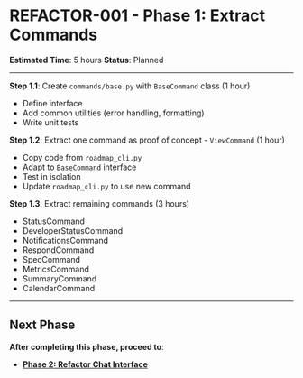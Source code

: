 # REFACTOR-001 - Phase 1: Extract Commands

**Estimated Time**: 5 hours
**Status**: Planned

---

**Step 1.1**: Create `commands/base.py` with `BaseCommand` class (1 hour)
- Define interface
- Add common utilities (error handling, formatting)
- Write unit tests

**Step 1.2**: Extract one command as proof of concept - `ViewCommand` (1 hour)
- Copy code from `roadmap_cli.py`
- Adapt to `BaseCommand` interface
- Test in isolation
- Update `roadmap_cli.py` to use new command

**Step 1.3**: Extract remaining commands (3 hours)
- StatusCommand
- DeveloperStatusCommand
- NotificationsCommand
- RespondCommand
- SpecCommand
- MetricsCommand
- SummaryCommand
- CalendarCommand

---

## Next Phase

**After completing this phase, proceed to**:
- **[Phase 2: Refactor Chat Interface](phase2-refactor-chat-interface.md)**
